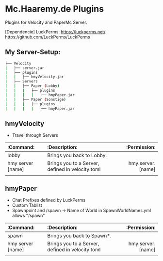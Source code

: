 # Mc.Haaremy.de Plugins
Plugins for Velocity and PaperMc Server.

[Dependencie]
LuckPerms:
https://luckperms.net/
https://github.com/LuckPerms/LuckPerms

## My Server-Setup:
```bash
├── Velocity
|   ├── server.jar
|   ├── plugins
|   |   ├── hmyVelocity.jar
|   ├── Servers
|   |   ├── Paper (Lobby)
|   |   |   ├── plugins
|   |   |   |   ├── hmyPaper.jar
|   |   ├── Paper (Sonstige)
|   |   |   ├── plugins
|   |   |   |   ├── hmyPaper.jar
```

## hmyVelocity

- Travel through Servers

| :Command: | :Description: | :Permission: |
|:---------|:-------------|------------:|
|lobby| Brings you back to Lobby.||
|hmy server [name]| Brings you to a Server, defined in velocity.toml|hmy.server.[name]|
|         |             |            |

## hmyPaper

- Chat Prefixes defined by LuckPerms
- Custom Tablist
- Spawnpoint and /spawn
    -> Name of World in SpawnWorldNames.yml allows "/spawn"


| :Command: | :Description: | :Permission: |
|:---------|:-------------|------------:|
|spawn| Brings you back to Spawn*.||
|hmy server [name]| Brings you to a Server, defined in velocity.toml|hmy.server.[name]|
|         |             |            |
